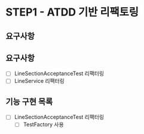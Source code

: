# STEP1 - ATDD 기반 리팩토링
## 요구사항

## 요구사항
- [ ] LineSectionAcceptanceTest 리팩터링
- [ ] LineService 리팩터링

## 기능 구현 목록
- [ ] LineSectionAcceptanceTest 리팩터링
  - [ ] TestFactory 사용
